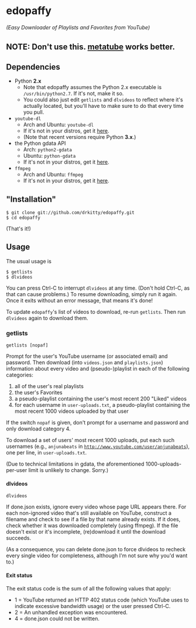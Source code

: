 # edopaffy
###### (Easy Downloader of Playlists and Favorites from YouTube)

## NOTE: Don't use this. [metatube](http://github.com/drkitty/metatube) works better.

## Dependencies

* Python **2.x**
	* Note that edopaffy assumes the Python 2.x executable is <code>/usr/bin/python2.7</code>. If it's not, make it so.
	* You could also just edit <code>getlists</code> and <code>dlvideos</code> to reflect where it's actually located, but you'll have to make sure to do that every time you pull.
* <code>youtube-dl</code>
	* Arch and Ubuntu: <code>youtube-dl</code>
	* If it's not in your distros, get it [here](http://rg3.github.com/youtube-dl/).
	* (Note that recent versions require Python **3.x**.)
* the Python gdata API
	* Arch: <code>python2-gdata</code>
	* Ubuntu: <code>python-gdata</code>
	* If it's not in your distros, get it [here](http://code.google.com/p/gdata-python-client/).
* <code>ffmpeg</code>
	* Arch and Ubuntu: <code>ffmpeg</code>
	* If it's not in your distros, get it [here](http://ffmpeg.org/download.html).

## "Installation"

	$ git clone git://github.com/drkitty/edopaffy.git
	$ cd edopaffy

(That's it!)

## Usage

The usual usage is

	$ getlists
	$ dlvideos

You can press Ctrl-C to interrupt <code>dlvideos</code> at any time. (Don't hold Ctrl-C, as that can cause problems.) To resume downloading, simply run it again. Once it exits without an error message, that means it's done!

To update <code>edopaffy</code>'s list of videos to download, re-run <code>getlists</code>. Then run <code>dlvideos</code> again to download them.

### getlists

	getlists [nopaf]

Prompt for the user's YouTube username (or associated email) and password. Then download (into <code>videos.json</code> and <code>playlists.json</code>) information about every video and (pseudo-)playlist in each of the following categories:

1. all of the user's real playlists
2. the user's Favorites
3. a pseudo-playlist containing the user's most recent 200 "Liked" videos
4. for each username in <code>user-uploads.txt</code>, a pseudo-playlist containing the most recent 1000 videos uploaded by that user

If the switch <code>nopaf</code> is given, don't prompt for a username and password and only download category 4.

To download a set of users' most recent 1000 uploads, put each such usernames (e.g., <code>anjunabeats</code> in <code>http://www.youtube.com/user/anjunabeats</code>), one per line, in <code>user-uploads.txt</code>.

(Due to technical limitations in gdata, the aforementioned 1000-uploads-per-user limit is unlikely to change. Sorry.)


#### dlvideos

	dlvideos

If done.json exists, ignore every video whose page URL appears there. For each non-ignored video that's still available on YouTube, construct a filename and check to see if a file by that name already exists. If it does, check whether it was downloaded completely (using ffmpeg). If the file doesn't exist or it's incomplete, (re)download it until the download succeeds.

(As a consequence, you can delete done.json to force dlvideos to recheck every single video for completeness, although I'm not sure why you'd want to.)

#### Exit status
The exit status code is the sum of all the following values that apply:
* 1 = YouTube returned an HTTP 402 status code (which YouTube uses to indicate excessive bandwidth usage) or the user pressed Ctrl-C.
* 2 = An unhandled exception was encountered.
* 4 = done.json could not be written.
